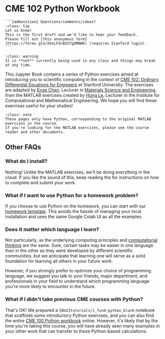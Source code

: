# CME 102 Python Workbook 

````{margin}
```{admonition} Questions/comments/ideas?
:class: tip
Let us know!
This is the first draft and we'd like to hear your feedback.
Please fill out [this anonymous form](https://forms.gle/XVnLFdrB2U7gUMNW6) (requires Stanford login).
```
````

```{admonition} This book is a work in progress
:class: warning
It is **not** currently being used in any class and things may break at any time.
```

This Jupyter Book contains a series of Python exercises aimed at introducing you to scientific computing in the context of [CME 102: Ordinary Differential Equations for Engineers](https://explorecourses.stanford.edu/search?q=cme102+laplace) at Stanford University.
The exercises are adapted by [Enze Chen](https://mse.stanford.edu/people/enze-chen), Lecturer in [Materials Science and Engineering](https://mse.stanford.edu/), from the MATLAB exercises created by [Hung Le](https://icme.stanford.edu/people/hung-le), Lecturer in the Institute for Computational and Mathematical Engineering.
We hope you will find these exercises useful for your studies!


```{admonition} Important note for students
:class: note
These pages only have Python, corresponding to the original MATLAB exercises in the course.
If you're looking for the MATLAB exercises, please see the course reader and other documents.
```



## Other FAQs

### What do I install?

Nothing! Unlike the MATLAB exercises, we'll be doing everything in the cloud. 
If you like the sound of this, keep reading the [](workbook/0_usage.ipynb) for instructions on how to complete and submit your work.


### What if I want to use Python for a homework problem?

If you choose to use Python on the homework, you can start with our [homework template](./tutorials/homework_template).
This avoids the hassle of managing your local installation and uses the same Google Colab UI as all the examples.


### Does it matter which language I learn?

Not particularly, as the underlying computing principles and [computational thinking](https://en.wikipedia.org/wiki/Computational_thinking) are the same.
Sure, certain tasks may be easier in one language than in the other as they were developed by different scientific communities, but we anticipate that learning one will serve as a solid foundation for learning all others in your future work.

However, if you strongly prefer to optimize your choice of programming language, we suggest you talk to your friends, major department, and professionals in your field to understand which programming language you're more likely to encounter in the future.


### What if I didn't take previous CME courses with Python?

That's OK!
We prepared a {doc}`tutorials/1_fund-python_blank` notebook that scaffolds some introductory Python exercises, and you can also find the entire [CME 100 Python workbook](https://enze-chen.github.io/cme100-python/intro.html) online.
However, it's likely that by the time you're taking this course, you will have already seen many examples in your other work that can transfer to these Python-based calculations.


<!-- ## Table of contents

```{tableofcontents}
``` 
https://fontawesome.com/search?o=r&s=solid&ip=classic
-->
